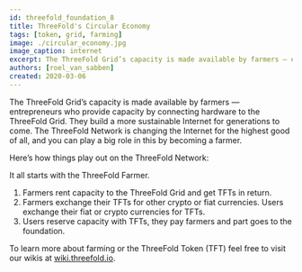```yaml
---
id: threefold_foundation_8
title: ThreeFold's Circular Economy
tags: [token, grid, farming]
image: ./circular_economy.jpg
image_caption: internet
excerpt: The ThreeFold Grid’s capacity is made available by farmers — entrepreneurs who provide capacity by connecting hardware to the ThreeFold Grid. They build a more sustainable Internet for generations to come. The ThreeFold Network is changing the Internet for the highest good of all, and you can play a big role in this by becoming a farmer.
authors: [roel_van_sabben]
created: 2020-03-06
---
```


The ThreeFold Grid’s capacity is made available by farmers — entrepreneurs who provide capacity by connecting hardware to the ThreeFold Grid. They build a more sustainable Internet for generations to come. The ThreeFold Network is changing the Internet for the highest good of all, and you can play a big role in this by becoming a farmer.

Here’s how things play out on the ThreeFold Network:

It all starts with the ThreeFold Farmer.

1. Farmers rent capacity to the ThreeFold Grid and get TFTs in return.
2. Farmers exchange their TFTs for other crypto or fiat currencies. Users exchange their fiat or crypto currencies for TFTs.
3. Users reserve capacity with TFTs, they pay farmers and part goes to the foundation.

To learn more about farming or the ThreeFold Token (TFT) feel free to visit our wikis at [wiki.threefold.io](https://wiki.threefold.io).
